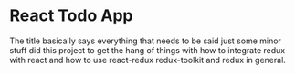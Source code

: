 # React Todo App

The title basically says everything that needs to be said just some minor stuff
did this project to get the hang of things with how to integrate redux with react and how to use react-redux redux-toolkit and redux in general.